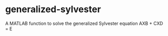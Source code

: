 # generalized-sylvester
A MATLAB function to solve the generalized Sylvester equation AXB + CXD = E
